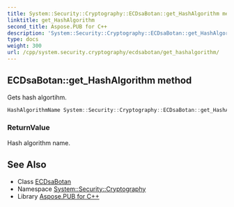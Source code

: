 ```yaml
---
title: System::Security::Cryptography::ECDsaBotan::get_HashAlgorithm method
linktitle: get_HashAlgorithm
second_title: Aspose.PUB for C++
description: 'System::Security::Cryptography::ECDsaBotan::get_HashAlgorithm method. Gets hash algortihm in C++.'
type: docs
weight: 300
url: /cpp/system.security.cryptography/ecdsabotan/get_hashalgorithm/
---
```

## ECDsaBotan::get_HashAlgorithm method


Gets hash algortihm.

```cpp
HashAlgorithmName System::Security::Cryptography::ECDsaBotan::get_HashAlgorithm() const
```


### ReturnValue

Hash algorithm name.

## See Also

* Class [ECDsaBotan](../)
* Namespace [System::Security::Cryptography](../../)
* Library [Aspose.PUB for C++](../../../)

